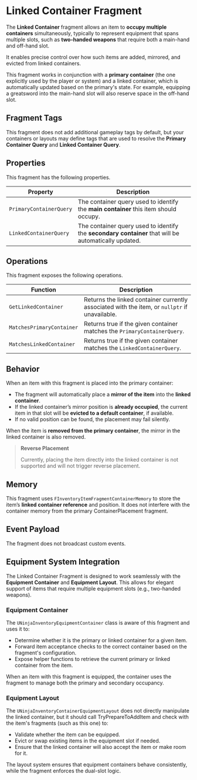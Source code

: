 # Linked Container Fragment
<primary-label ref="inventory"/>
<secondary-label ref="experimental"/>

The **Linked Container** fragment allows an item to **occupy multiple containers** simultaneously, typically to represent
equipment that spans multiple slots, such as **two-handed weapons** that require both a main-hand and off-hand slot.

It enables precise control over how such items are added, mirrored, and evicted from linked containers.

This fragment works in conjunction with a **primary container** (the one explicitly used by the player or system) and a
linked container, which is automatically updated based on the primary's state. For example, equipping a greatsword
into the main-hand slot will also reserve space in the off-hand slot.

## Fragment Tags

This fragment does not add additional gameplay tags by default, but your containers or layouts may define tags that
are used to resolve the **Primary Container Query** and **Linked Container Query**.

## Properties
This fragment has the following properties.

| Property                | Description                                                                                          |
|-------------------------|------------------------------------------------------------------------------------------------------|
| `PrimaryContainerQuery` | The container query used to identify the **main container** this item should occupy.                 |
| `LinkedContainerQuery`  | The container query used to identify the **secondary container** that will be automatically updated. |

## Operations
This fragment exposes the following operations.

| Function                  | Description                                                                                   |
|---------------------------|-----------------------------------------------------------------------------------------------|
| `GetLinkedContainer`      | Returns the linked container currently associated with the item, or `nullptr` if unavailable. |
| `MatchesPrimaryContainer` | Returns true if the given container matches the `PrimaryContainerQuery`.                      |
| `MatchesLinkedContainer`  | Returns true if the given container matches the `LinkedContainerQuery`.                       |

## Behavior

When an item with this fragment is placed into the primary container:

- The fragment will automatically place a **mirror of the item** into the **linked container**.
- If the linked container’s mirror position is **already occupied**, the current item in that slot will be **evicted to a default container**, if available.
- If no valid position can be found, the placement may fail silently.

When the item is **removed from the primary container**, the mirror in the linked container is also removed.

> **Reverse Placement**
> 
> Currently, placing the item directly into the linked container is not supported and will not trigger reverse placement.

## Memory
This fragment uses `FInventoryItemFragmentContainerMemory` to store the item’s **linked container reference** and position.
It does not interfere with the container memory from the primary ContainerPlacement fragment.

## Event Payload
The fragment does not broadcast custom events.

## Equipment System Integration

The Linked Container Fragment is designed to work seamlessly with the **Equipment Container** and **Equipment Layout**.
This allows for elegant support of items that require multiple equipment slots (e.g., two-handed weapons).

### Equipment Container
The `UNinjaInventoryEquipmentContainer` class is aware of this fragment and uses it to:

- Determine whether it is the primary or linked container for a given item.
- Forward item acceptance checks to the correct container based on the fragment's configuration.
- Expose helper functions to retrieve the current primary or linked container from the item.

When an item with this fragment is equipped, the container uses the fragment to manage both the primary and secondary occupancy.

### Equipment Layout
The `UNinjaInventoryContainerEquipmentLayout` does not directly manipulate the linked container,
but it should call TryPrepareToAddItem and check with the item's fragments (such as this one) to:

- Validate whether the item can be equipped.
- Evict or swap existing items in the equipment slot if needed.
- Ensure that the linked container will also accept the item or make room for it.

The layout system ensures that equipment containers behave consistently, while the fragment enforces the dual-slot logic.